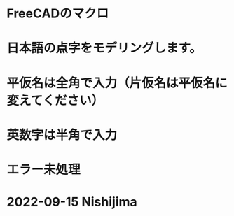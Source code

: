 # 
# FreeCADのマクロ
#
#    日本語の点字をモデリングします。
#        平仮名は全角で入力（片仮名は平仮名に変えてください）
#        英数字は半角で入力
#        エラー未処理
#
#    2022-09-15 Nishijima
